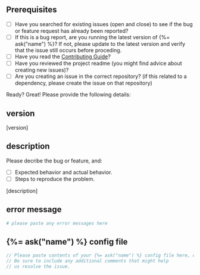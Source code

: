 ## Prerequisites

- [ ] Have you searched for existing issues (open and close) to see if the bug or feature request has already been reported?
- [ ] If this is a bug report, are you running the latest version of {%= ask("name") %}? If not, please update to the latest version and verify that the issue still occurs before proceding.
- [ ] Have you read the [Contributing Guide](contributing.md)?
- [ ] Have you reviewed the project readme (you might find advice about creating new issues)?
- [ ] Are you creating an issue in the correct repository? (if this related to a dependency, please create the issue on that repository)

Ready? Great! Please provide the following details:

## version

[version]

## description

Please decribe the bug or feature, and:

- [ ] Expected behavior and actual behavior.
- [ ] Steps to reproduce the problem.

[description]

## error message

```sh
# please paste any error messages here
```

## {%= ask("name") %} config file

```js
// Please paste contents of your {%= ask("name") %} config file here, or in a gist.
// Be sure to include any additional comments that might help
// us resolve the issue.
```
